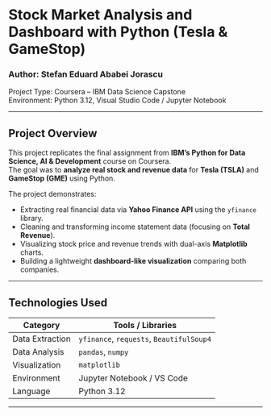 # Stock Market Analysis and Dashboard with Python (Tesla & GameStop)

### Author: Stefan Eduard Ababei Jorascu  
Project Type: Coursera – IBM Data Science Capstone  
Environment: Python 3.12, Visual Studio Code / Jupyter Notebook

---

## Project Overview

This project replicates the final assignment from **IBM’s Python for Data Science, AI & Development** course on Coursera.  
The goal was to **analyze real stock and revenue data** for **Tesla (TSLA)** and **GameStop (GME)** using Python.

The project demonstrates:
- Extracting real financial data via **Yahoo Finance API** using the `yfinance` library.  
- Cleaning and transforming income statement data (focusing on **Total Revenue**).  
- Visualizing stock price and revenue trends with dual-axis **Matplotlib** charts.  
- Building a lightweight **dashboard-like visualization** comparing both companies.

---

## Technologies Used

| Category | Tools / Libraries |
|-----------|-------------------|
| Data Extraction | `yfinance`, `requests`, `BeautifulSoup4` |
| Data Analysis | `pandas`, `numpy` |
| Visualization | `matplotlib` |
| Environment | Jupyter Notebook / VS Code |
| Language | Python 3.12 |

---


